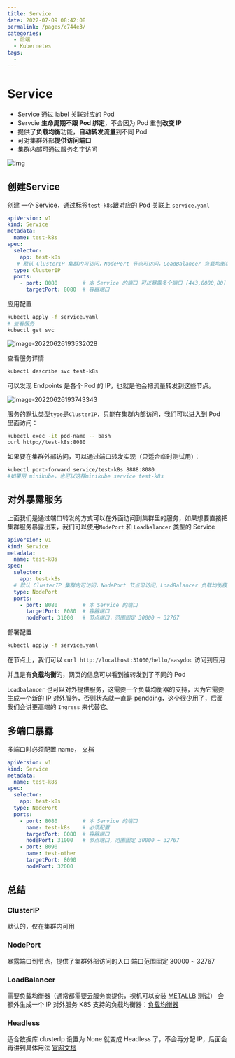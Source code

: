 ```yaml
---
title: Service
date: 2022-07-09 08:42:08
permalink: /pages/c744e3/
categories:
  - 后端
  - Kubernetes
tags:
  - 
---
```

# Service

- Service 通过 label 关联对应的 Pod
- Servcie **生命周期不跟 Pod 绑定**，不会因为 Pod 重创**改变 IP**
- 提供了**负载均衡**功能，**自动转发流量**到不同 Pod
- 可对集群外部**提供访问端口**
- 集群内部可通过服务名字访问

![img](https://cdn.jsdelivr.net/gh/Iekrwh/images/md-images/kwpuoh0h.png)

## 创建Service

创建 一个 Service，通过标签`test-k8s`跟对应的 Pod 关联上
`service.yaml`

```yaml
apiVersion: v1
kind: Service
metadata:
  name: test-k8s
spec:
  selector:
    app: test-k8s
   # 默认 ClusterIP 集群内可访问，NodePort 节点可访问，LoadBalancer 负载均衡模式（需要负载均衡器才可用）
  type: ClusterIP
  ports:
    - port: 8080        # 本 Service 的端口 可以暴露多个端口 [443,8080,80]
      targetPort: 8080  # 容器端口
```

应用配置

```sh
kubectl apply -f service.yaml
# 查看服务
kubectl get svc
```

![image-20220626193532028](https://cdn.jsdelivr.net/gh/Iekrwh/images/md-images/image-20220626193532028.png)

查看服务详情

```sh
kubectl describe svc test-k8s
```

可以发现 Endpoints 是各个 Pod 的 IP，也就是他会把流量转发到这些节点。

![image-20220626193743343](https://cdn.jsdelivr.net/gh/Iekrwh/images/md-images/image-20220626193743343.png)

服务的默认类型`type`是`ClusterIP`，只能在集群内部访问，我们可以进入到 Pod 里面访问：

```sh
kubectl exec -it pod-name -- bash
curl http://test-k8s:8080
```

如果要在集群外部访问，可以通过端口转发实现（只适合临时测试用）：

```sh
kubectl port-forward service/test-k8s 8888:8080
#如果用 minikube，也可以这样minikube service test-k8s
```

## 对外暴露服务

上面我们是通过端口转发的方式可以在外面访问到集群里的服务，如果想要直接把集群服务暴露出来，我们可以使用`NodePort` 和 `Loadbalancer` 类型的 Service

```yaml
apiVersion: v1
kind: Service
metadata:
  name: test-k8s
spec:
  selector:
    app: test-k8s
  # 默认 ClusterIP 集群内可访问，NodePort 节点可访问，LoadBalancer 负载均衡模式（需要负载均衡器才可用）
  type: NodePort
  ports:
    - port: 8080        # 本 Service 的端口
      targetPort: 8080  # 容器端口
      nodePort: 31000   # 节点端口，范围固定 30000 ~ 32767
```

部署配置

```sh
kubectl apply -f service.yaml
```

在节点上，我们可以 `curl http://localhost:31000/hello/easydoc` 访问到应用

并且是有**负载均衡**的，网页的信息可以看到被转发到了不同的 Pod

`Loadbalancer` 也可以对外提供服务，这需要一个负载均衡器的支持，因为它需要生成一个新的 IP 对外服务，否则状态就一直是 pendding，这个很少用了，后面我们会讲更高端的 `Ingress` 来代替它。

## 多端口暴露

多端口时必须配置 name， [文档](https://kubernetes.io/zh/docs/concepts/services-networking/service/#multi-port-services)

```yaml
apiVersion: v1
kind: Service
metadata:
  name: test-k8s
spec:
  selector:
    app: test-k8s
  type: NodePort
  ports:
    - port: 8080        # 本 Service 的端口
      name: test-k8s    # 必须配置
      targetPort: 8080  # 容器端口
      nodePort: 31000   # 节点端口，范围固定 30000 ~ 32767
    - port: 8090
      name: test-other
      targetPort: 8090
      nodePort: 32000
```



## 总结

### ClusterIP

默认的，仅在集群内可用

### NodePort

暴露端口到节点，提供了集群外部访问的入口
端口范围固定 30000 ~ 32767

### LoadBalancer

需要负载均衡器（通常都需要云服务商提供，裸机可以安装 [METALLB](https://metallb.universe.tf/) 测试）
会额外生成一个 IP 对外服务
K8S 支持的负载均衡器：[负载均衡器](https://kubernetes.io/zh/docs/concepts/services-networking/service/#internal-load-balancer)

### Headless

适合数据库
clusterIp 设置为 None 就变成 Headless 了，不会再分配 IP，后面会再讲到具体用法
[官网文档](https://kubernetes.io/zh/docs/concepts/services-networking/service/#headless-services)

